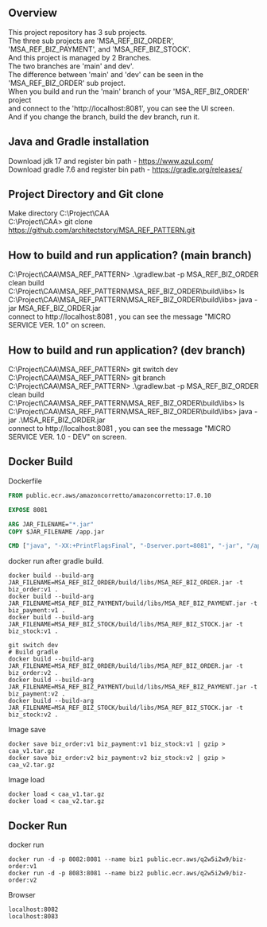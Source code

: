 ## Overview

This project repository has 3 sub projects.  
The three sub projects are 'MSA_REF_BIZ_ORDER', 'MSA_REF_BIZ_PAYMENT', and 'MSA_REF_BIZ_STOCK'.  
And this project is managed by 2 Branches.  
The two branches are 'main' and dev'.  
The difference between 'main' and 'dev' can be seen in the 'MSA_REF_BIZ_ORDER' sub project.  
When you build and run the 'main' branch of your 'MSA_REF_BIZ_ORDER' project   
and connect to the 'http://localhost:8081', you can see the UI screen.  
And if you change the branch, build the dev branch, run it.  

## Java and Gradle installation
Download jdk 17 and register bin path - https://www.azul.com/  
Download gradle 7.6 and register bin path - https://gradle.org/releases/    

## Project Directory and Git clone
Make directory C:\Project\CAA  
C:\Project\CAA> git clone https://github.com/architectstory/MSA_REF_PATTERN.git

## How to build and run application? (main branch)  

C:\Project\CAA\MSA_REF_PATTERN> .\gradlew.bat -p MSA_REF_BIZ_ORDER clean build    
C:\Project\CAA\MSA_REF_PATTERN\MSA_REF_BIZ_ORDER\build\libs> ls    
C:\Project\CAA\MSA_REF_PATTERN\MSA_REF_BIZ_ORDER\build\libs> java -jar MSA_REF_BIZ_ORDER.jar    
connect to http://localhost:8081 , you can see the message  "MICRO SERVICE VER. 1.0"  on screen. 

## How to build and run application? (dev branch)

C:\Project\CAA\MSA_REF_PATTERN> git switch dev    
C:\Project\CAA\MSA_REF_PATTERN> git branch    
C:\Project\CAA\MSA_REF_PATTERN> .\gradlew.bat -p MSA_REF_BIZ_ORDER clean build      
C:\Project\CAA\MSA_REF_PATTERN\MSA_REF_BIZ_ORDER\build\libs> ls      
C:\Project\CAA\MSA_REF_PATTERN\MSA_REF_BIZ_ORDER\build\libs> java -jar .\MSA_REF_BIZ_ORDER.jar  
connect to http://localhost:8081 , you can see the message  "MICRO SERVICE VER. 1.0 - DEV"  on screen. 


## Docker Build
Dockerfile
```dockerfile
FROM public.ecr.aws/amazoncorretto/amazoncorretto:17.0.10

EXPOSE 8081

ARG JAR_FILENAME="*.jar"
COPY $JAR_FILENAME /app.jar

CMD ["java", "-XX:+PrintFlagsFinal", "-Dserver.port=8081", "-jar", "/app.jar"]
```

docker run after gradle build.
```
docker build --build-arg JAR_FILENAME=MSA_REF_BIZ_ORDER/build/libs/MSA_REF_BIZ_ORDER.jar -t biz_order:v1 .
docker build --build-arg JAR_FILENAME=MSA_REF_BIZ_PAYMENT/build/libs/MSA_REF_BIZ_PAYMENT.jar -t biz_payment:v1 .
docker build --build-arg JAR_FILENAME=MSA_REF_BIZ_STOCK/build/libs/MSA_REF_BIZ_STOCK.jar -t biz_stock:v1 .

git switch dev
# Build gradle
docker build --build-arg JAR_FILENAME=MSA_REF_BIZ_ORDER/build/libs/MSA_REF_BIZ_ORDER.jar -t biz_order:v2 .
docker build --build-arg JAR_FILENAME=MSA_REF_BIZ_PAYMENT/build/libs/MSA_REF_BIZ_PAYMENT.jar -t biz_payment:v2 .
docker build --build-arg JAR_FILENAME=MSA_REF_BIZ_STOCK/build/libs/MSA_REF_BIZ_STOCK.jar -t biz_stock:v2 .
```

Image save
```
docker save biz_order:v1 biz_payment:v1 biz_stock:v1 | gzip > caa_v1.tar.gz
docker save biz_order:v2 biz_payment:v2 biz_stock:v2 | gzip > caa_v2.tar.gz
```

Image load
```
docker load < caa_v1.tar.gz
docker load < caa_v2.tar.gz
```
## Docker Run
docker run
```
docker run -d -p 8082:8081 --name biz1 public.ecr.aws/q2w5i2w9/biz-order:v1
docker run -d -p 8083:8081 --name biz2 public.ecr.aws/q2w5i2w9/biz-order:v2
```

Browser
```
localhost:8082
localhost:8083
```
